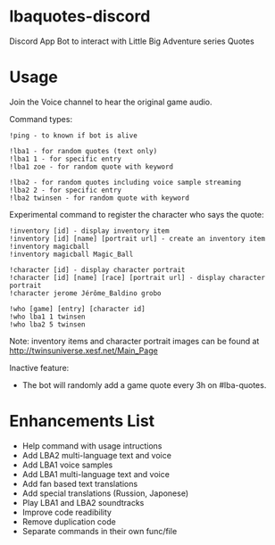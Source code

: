 # lbaquotes-discord
Discord App Bot to interact with Little Big Adventure series Quotes

# Usage
Join the Voice channel to hear the original game audio.

Command types:
```
!ping - to known if bot is alive

!lba1 - for random quotes (text only)
!lba1 1 - for specific entry
!lba1 zoe - for random quote with keyword

!lba2 - for random quotes including voice sample streaming
!lba2 2 - for specific entry
!lba2 twinsen - for random quote with keyword
```
Experimental command to register the character who says the quote:

```
!inventory [id] - display inventory item
!inventory [id] [name] [portrait url] - create an inventory item
!inventory magicball
!inventory magicball Magic_Ball

!character [id] - display character portrait
!character [id] [name] [race] [portrait url] - display character portrait
!character jerome Jérôme_Baldino grobo

!who [game] [entry] [character id]
!who lba1 1 twinsen
!who lba2 5 twinsen
```
Note: inventory items and character portrait images can be found at http://twinsuniverse.xesf.net/Main_Page

Inactive feature:
 - The bot will randomly add a game quote every 3h on #lba-quotes.

# Enhancements List

* Help command with usage intructions
* Add LBA2 multi-language text and voice
* Add LBA1 voice samples
* Add LBA1 multi-language text and voice
* Add fan based text translations
* Add special translations (Russion, Japonese)
* Play LBA1 and LBA2 soundtracks
* Improve code readibility
* Remove duplication code
* Separate commands in their own func/file
